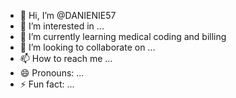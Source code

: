 - 👋 Hi, I’m @DANIENIE57
- 👀 I’m interested in ...
- 🌱 I’m currently learning medical coding and billing 
- 💞️ I’m looking to collaborate on ...
- 📫 How to reach me ...
- 😄 Pronouns: ...
- ⚡ Fun fact: ...

<!---
DANIENIE57/DANIENIE57 is a ✨ special ✨ repository because its `README.md` (this file) appears on your GitHub profile.
You can click the Preview link to take a look at your changes.
--->
